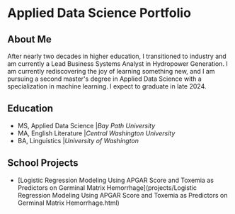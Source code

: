 # Applied Data Science Portfolio

## About Me

After nearly two decades in higher education, I transitioned to industry and am currently a Lead Business Systems Analyst in Hydropower Generation. I am currently rediscovering the joy of learning something new, and I am pursuing a second master's degree in Applied Data Science with a specialization in machine learning. I expect to graduate in late 2024.

## Education

+ MS, Applied Data Science  |*Bay Path University*
+ MA, English Literature    |*Central Washington University*
+ BA, Linguistics           |*University of Washington*


## School Projects
+ [Logistic Regression Modeling Using APGAR Score and Toxemia as Predictors on Germinal Matrix Hemorrhage](projects/Logistic Regression Modeling Using APGAR Score and Toxemia as Predictors on Germinal Matrix Hemorrhage.html)




